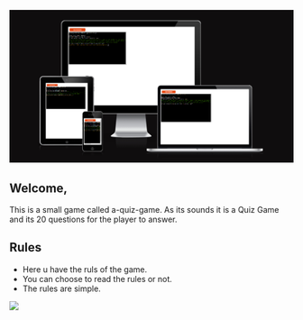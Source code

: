 ![](image-readme/responsive.png)

## Welcome,

This is a small game called a-quiz-game. As its sounds it is a Quiz Game and its 20 questions for the player to answer.


## Rules
- Here u have the ruls of the game.
- You can choose to read the rules or not.
- The rules are simple.

![](https://andersh82-a-quiz-game-13fvxktaed.us2.codeanyapp.com/files/download/?id=fdf073d0-15b4-43bb-8312-d9e0fc3c70fe)


## 

